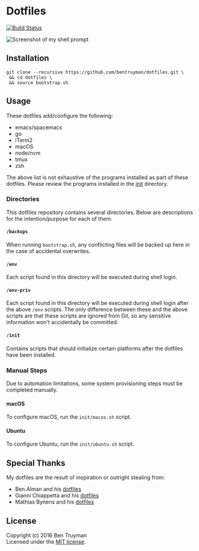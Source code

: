 # Dotfiles

[![Build Status](https://travis-ci.org/bentruyman/dotfiles.svg?branch=master)](https://travis-ci.org/bentruyman/dotfiles)

![Screenshot of my shell prompt](https://cloud.githubusercontent.com/assets/85315/23077116/0c0c2d44-f4f8-11e6-91ac-f297cf6d8203.png)

## Installation

    git clone --recursive https://github.com/bentruyman/dotfiles.git \
     && cd dotfiles \
     && source bootstrap.sh

## Usage

These dotfiles add/configure the following:

- emacs/spacemacs
- go
- iTerm2
- macOS
- node/nvm
- tmux
- zsh

The above list is not exhaustive of the programs installed as part of these
dotfiles. Please review the programs installed in the
[init](https://github.com/bentruyman/dotfiles/tree/master/init) directory.

### Directories

This dotfiles repository contains several directories. Below are
descriptions for the intention/purpose for each of them.

#### `/backups`

When running `bootstrap.sh`, any conflicting files will be backed up here in
the case of accidental overwrites.

#### `/env`

Each script found in this directory will be executed during shell login.

#### `/env-priv`

Each script found in this directory will be executed during shell login after
the above `/env` scripts. The only difference between these and the above
scripts are that these scripts are ignored from Git, so any sensitive
information won't accidentally be committed.

#### `/init`

Contains scripts that should initialize certain platforms after the dotfiles
have been installed.

### Manual Steps

Due to automation limitations, some system provisioning steps must be completed
manually.

#### macOS

To configure macOS, run the `init/macos.sh` script.

#### Ubuntu

To configure Ubuntu, run the `init/ubuntu.sh` script.

## Special Thanks

My dotfiles are the result of inspiration or outright stealing from:

* Ben Alman and his [dotfiles](https://github.com/cowboy/dotfiles)
* Gianni Chiappetta and his [dotfiles](https://github.com/gf3/dotfiles)
* Mathias Bynens and his [dotfiles](https://github.com/mathiasbynens/dotfiles)

## License

Copyright (c) 2016 Ben Truyman<br>
Licensed under the [MIT license](https://github.com/bentruyman/dotfiles/blob/master/LICENSE-MIT).
